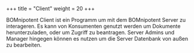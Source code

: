 +++
title = "Client"
weight = 20
+++

BOMnipotent Client ist ein Programm um mit dem BOMnipotent Server zu interageren. Es kann von Konsumenten genutzt werden um Dokumente herunterzuladen, oder um Zugriff zu beantragen. Server Admins und Manager hingegen können es nutzen um die Server Datenbank von außen zu bearbeiten.
